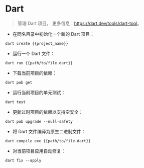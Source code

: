 # Dart

> 管理 Dart 项目。
> 更多信息：<https://dart.dev/tools/dart-tool>。

- 在同名目录中初始化一个新的 Dart 项目：

`dart create {{project_name}}`

- 运行一个 Dart 文件：

`dart run {{path/to/file.dart}}`

- 下载当前项目的依赖：

`dart pub get`

- 运行当前项目的单元测试：

`dart test`

- 更新过时项目的依赖以支持空安全：

`dart pub upgrade --null-safety`

- 将 Dart 文件编译为原生二进制文件：

`dart compile exe {{path/to/file.dart}}`

- 对当前项目应用自动修复：

`dart fix --apply`